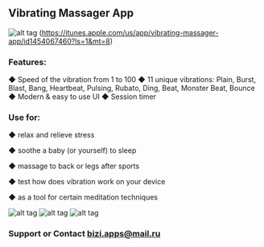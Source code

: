 ## Vibrating Massager App

![alt tag](https://www.apple.com/itunes/link/images/link_badge_appstore_large.png) (https://itunes.apple.com/us/app/vibrating-massager-app/id1454067460?ls=1&mt=8)


### Features:
◆ Speed of the vibration from 1 to 100
◆ 11 unique vibrations: Plain, Burst, Blast, Bang, Heartbeat, Pulsing, Rubato, Ding, Beat, Monster Beat, Bounce
◆ Modern & easy to use UI
◆ Session timer

### Use for:

◆ relax and relieve stress

◆ soothe a baby (or yourself) to sleep

◆ massage to back or legs after sports

◆ test how does vibration work on your device

◆ as a tool for certain meditation techniques


![alt tag](https://is1-ssl.mzstatic.com/image/thumb/Purple114/v4/d3/0d/c3/d30dc363-50f5-5f17-c247-e211d43fe09a/source/392x696bb.jpg)
![alt tag](https://is1-ssl.mzstatic.com/image/thumb/Purple114/v4/35/f4/55/35f455cb-dadb-b022-4f84-edd635bd66ae/source/392x696bb.jpg)
![alt tag](https://is1-ssl.mzstatic.com/image/thumb/Purple114/v4/d4/6d/71/d46d7120-96db-da09-75e3-39759007cc79/source/392x696bb.jpg)

### Support or Contact bizi.apps@mail.ru
 
